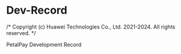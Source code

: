 # Dev-Record
/* Copyright (c) Huawei Technologies Co., Ltd. 2021-2024. All rights reserved. */

PetalPay Development Record


